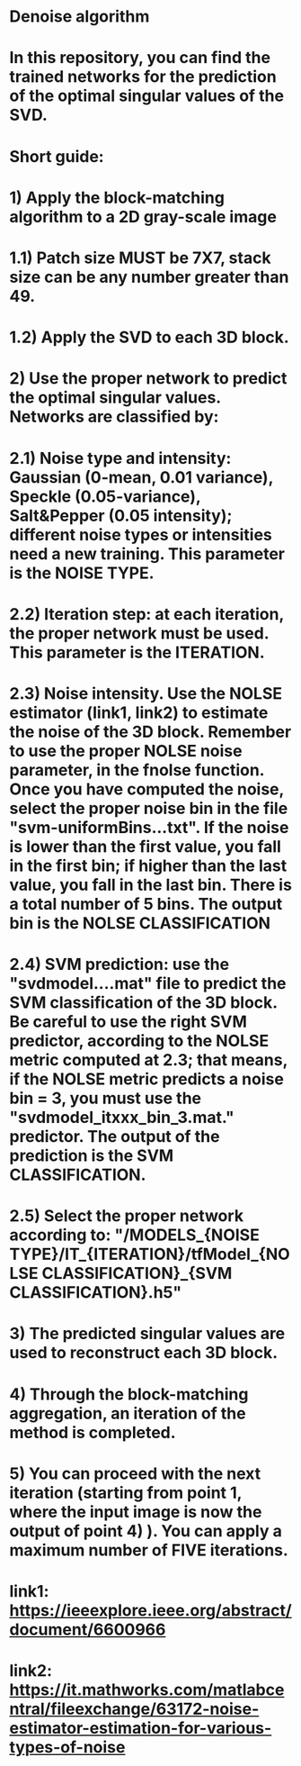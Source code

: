 # Denoise algorithm
# In this repository, you can find the trained networks for the prediction of the optimal singular values of the SVD.

# Short guide:
# 1) Apply the block-matching algorithm to a 2D gray-scale image
#    1.1) Patch size MUST be 7X7, stack size can be any number greater than 49. 
#    1.2) Apply the SVD to each 3D block.
# 2) Use the proper network to predict the optimal singular values. Networks are classified by:
#    2.1) Noise type and intensity: Gaussian (0-mean, 0.01 variance), Speckle (0.05-variance), Salt&Pepper (0.05 intensity); different noise types or intensities need a new training. This parameter is the NOISE TYPE.
#    2.2) Iteration step: at each iteration, the proper network must be used. This parameter is the ITERATION.
#    2.3) Noise intensity. Use the NOLSE estimator (link1, link2) to estimate the noise of the 3D block. Remember to use the proper NOLSE noise parameter, in the fnolse function. Once you have computed the noise, select the proper noise bin in the file "svm-uniformBins...txt". If the noise is lower than the first value, you fall in the first bin; if higher than the last value, you fall in the last bin. There is a total number of 5 bins. The output bin is the NOLSE CLASSIFICATION
#    2.4) SVM prediction: use the "svdmodel....mat" file to predict the SVM classification of the 3D block. Be careful to use the right SVM predictor, according to the NOLSE metric computed at 2.3; that means, if the NOLSE metric predicts a noise bin = 3, you must use the "svdmodel_itxxx_bin_3.mat." predictor. The output of the prediction is the SVM CLASSIFICATION.
#    2.5) Select the proper network according to: "/MODELS_{NOISE TYPE}/IT_{ITERATION}/tfModel_{NOLSE CLASSIFICATION}_{SVM CLASSIFICATION}.h5"
# 3) The predicted singular values are used to reconstruct each 3D block. 
# 4) Through the block-matching aggregation, an iteration of the method is completed.
# 5) You can proceed with the next iteration (starting from point 1, where the input image is now the output of point 4) ). You can apply a maximum number of FIVE iterations.
    
    
# link1: https://ieeexplore.ieee.org/abstract/document/6600966
# link2: https://it.mathworks.com/matlabcentral/fileexchange/63172-noise-estimator-estimation-for-various-types-of-noise
